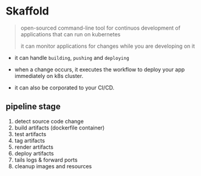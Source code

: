 # Skaffold

> open-sourced command-line tool for continuos development of applications that can run on kubernetes
>
> it can monitor applications for changes while you are developing on it

- it can handle `building`, `pushing` and `deploying`

- when a change occurs, it executes the workflow to deploy your app immediately on k8s cluster.

- it can also be corporated to your CI/CD.

## pipeline stage

1. detect source code change
2. build artifacts (dockerfile container)
3. test artifacts
4. tag artifacts
5. render artifacts
6. deploy artifacts
7. tails logs & forward ports
8. cleanup images and resources
